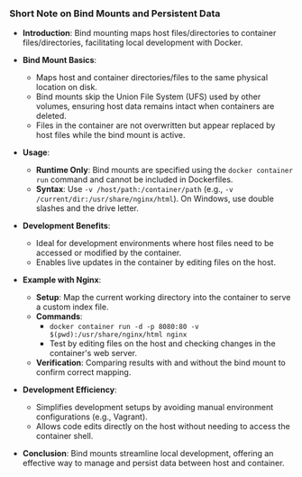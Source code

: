### Short Note on Bind Mounts and Persistent Data

- **Introduction**: Bind mounting maps host files/directories to container files/directories, facilitating local development with Docker.

- **Bind Mount Basics**:
  - Maps host and container directories/files to the same physical location on disk.
  - Bind mounts skip the Union File System (UFS) used by other volumes, ensuring host data remains intact when containers are deleted.
  - Files in the container are not overwritten but appear replaced by host files while the bind mount is active.

- **Usage**:
  - **Runtime Only**: Bind mounts are specified using the `docker container run` command and cannot be included in Dockerfiles.
  - **Syntax**: Use `-v /host/path:/container/path` (e.g., `-v /current/dir:/usr/share/nginx/html`). On Windows, use double slashes and the drive letter.

- **Development Benefits**:
  - Ideal for development environments where host files need to be accessed or modified by the container.
  - Enables live updates in the container by editing files on the host.

- **Example with Nginx**:
  - **Setup**: Map the current working directory into the container to serve a custom index file.
  - **Commands**:
    - `docker container run -d -p 8080:80 -v $(pwd):/usr/share/nginx/html nginx`
    - Test by editing files on the host and checking changes in the container's web server.
  - **Verification**: Comparing results with and without the bind mount to confirm correct mapping.

- **Development Efficiency**:
  - Simplifies development setups by avoiding manual environment configurations (e.g., Vagrant).
  - Allows code edits directly on the host without needing to access the container shell.

- **Conclusion**: Bind mounts streamline local development, offering an effective way to manage and persist data between host and container.
